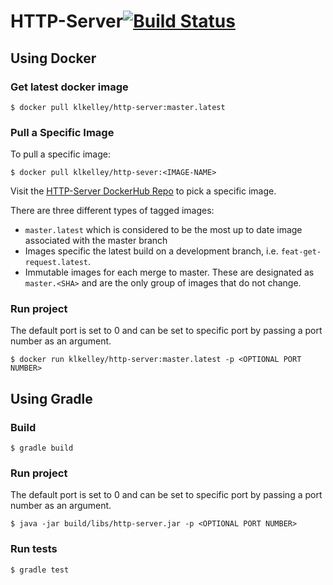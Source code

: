 # HTTP-Server[![Build Status](https://travis-ci.org/klkelley/http-java.svg?branch=master)](https://travis-ci.org/klkelley/http-java)


## Using Docker 
### Get latest docker image 

```
$ docker pull klkelley/http-server:master.latest
```

### Pull a Specific Image 

To pull a specific image: 
```
$ docker pull klkelley/http-sever:<IMAGE-NAME>
```

Visit the [HTTP-Server DockerHub Repo](https://hub.docker.com/r/klkelley/http-server/tags/) to pick a specific image.

There are three different types of tagged images: 

* `master.latest` which is considered to be the most up to date image associated with the master branch
* Images specific the latest build on a development branch, i.e. `feat-get-request.latest`. 
* Immutable images for each merge to master. These are designated as `master.<SHA>` and are the only group of images
that do not change.  

### Run project 
The default port is set to 0 and can be set to specific port by passing a port number as an 
argument.

```
$ docker run klkelley/http-server:master.latest -p <OPTIONAL PORT NUMBER>
```

## Using Gradle 
 
### Build 
```
$ gradle build 
```

### Run project 

The default port is set to 0 and can be set to specific port by passing a port number as an 
argument.

```
$ java -jar build/libs/http-server.jar -p <OPTIONAL PORT NUMBER>
```

### Run tests
```
$ gradle test
```